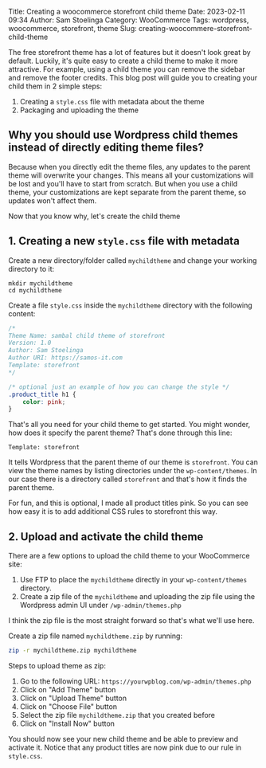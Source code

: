Title: Creating a woocommerce storefront child theme
Date: 2023-02-11 09:34
Author: Sam Stoelinga
Category: WooCommerce
Tags: wordpress, woocommerce, storefront, theme
Slug: creating-woocommere-storefront-child-theme

The free storefront theme has a lot of features but it
doesn't look great by default. Luckily, it's quite easy to create a child
theme to make it more attractive. For example, using a child theme
you can remove the sidebar and remove the footer credits.
This blog post will guide
you to creating your child them in 2 simple steps:

1. Creating a `style.css` file with metadata about the theme
2. Packaging and uploading the theme

## Why you should use Wordpress child themes instead of directly editing theme files?
Because when you directly edit the theme files, any updates
to the parent theme will overwrite your changes. This means
all your customizations will be lost and you'll have to start
from scratch. But when you use a child theme, your customizations
are kept separate from the parent theme, so updates won't affect them.

Now that you know why, let's create the child theme

## 1. Creating a new `style.css` file with metadata
Create a new directory/folder called `mychildtheme` and change your working
directory to it:
```shell
mkdir mychildtheme
cd mychildtheme
```
Create a file `style.css` inside the `mychildtheme` directory with the following
content:
```css
/* 
Theme Name: sambal child theme of storefront
Version: 1.0 
Author: Sam Stoelinga
Author URI: https://samos-it.com
Template: storefront
*/

/* optional just an example of how you can change the style */
.product_title h1 {
    color: pink;
}
```

That's all you need for your child theme to get started. You might wonder, how
does it specify the parent theme? That's done through this line:
```
Template: storefront
```
It tells Wordpress that the parent theme of our theme is `storefront`. You can
view the theme names by listing directories under the `wp-content/themes`. In
our case there is a directory called `storefront` and that's how it finds the
parent theme.

For fun, and this is optional, I made all product titles pink. So you can see
how easy it is to add additional CSS rules to storefront this way.

## 2. Upload and activate the child theme
There are a few options to upload the child theme to your WooCommerce site:

1. Use FTP to place the `mychildtheme` directly in your `wp-content/themes`
   directory.
2. Create a zip file of the `mychildtheme` and uploading the zip file using
   the Wordpress admin UI under `/wp-admin/themes.php`

I think the zip file is the most straight forward so that's what we'll use here.

Create a zip file named `mychildtheme.zip` by running:
```sh
zip -r mychildtheme.zip mychildtheme
```

Steps to upload theme as zip:

1. Go to the following URL: `https://yourwpblog.com/wp-admin/themes.php`
2. Click on "Add Theme" button
3. Click on "Upload Theme" button
4. Click on "Choose File" button
5. Select the zip file `mychildtheme.zip` that you created before
6. Click on "Install Now" button

You should now see your new child theme and be able to preview and activate it.
Notice that any product titles are now pink due to our rule in `style.css`.
